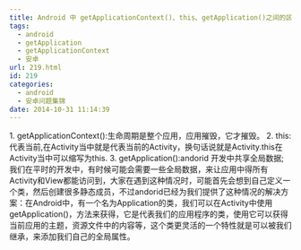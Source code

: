 ```yaml
---
title: Android 中 getApplicationContext()、this、getApplication()之间的区别
tags:
  - android
  - getApplication
  - getApplicationContext
  - 安卓
url: 219.html
id: 219
categories:
  - android
  - 安卓问题集锦
date: 2014-10-31 11:14:39
---
```


1\. getApplicationContext():生命周期是整个应用，应用摧毁，它才摧毁。 2. this:代表当前,在Activity当中就是代表当前的Activity，换句话说就是Activity.this在Activity当中可以缩写为this. 3. getApplication():andorid 开发中共享全局数据; 我们在平时的开发中，有时候可能会需要一些全局数据，来让应用中得所有Activity和View都能访问到，大家在遇到这种情况时，可能首先会想到自己定义一个类，然后创建很多静态成员，不过andorid已经为我们提供了这种情况的解决方案：在Android中，有一个名为Application的类，我们可以在Activity中使用getApplication()，方法来获得，它是代表我们的应用程序的类，使用它可以获得当前应用的主题，资源文件中的内容等，这个类更灵活的一个特性就是可以被我们继承，来添加我们自己的全局属性。